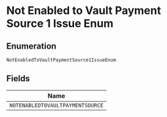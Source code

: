 
# Not Enabled to Vault Payment Source 1 Issue Enum

## Enumeration

`NotEnabledToVaultPaymentSource1IssueEnum`

## Fields

| Name |
|  --- |
| `NOTENABLEDTOVAULTPAYMENTSOURCE` |

